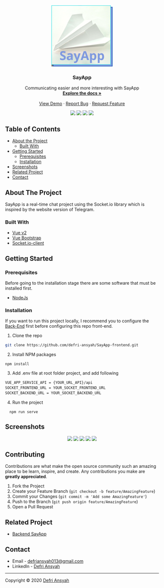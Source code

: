 <p align="center">
  <a href="https://github.com/defri-ansyah/SayApp-frontend">
    <img src="./screenshots/logo.png"  width="200px" alt="Logo">
  </a>
</p>

<h3 align="center">SayApp</h3>

  <p align="center">
Communicating easier and more interesting with SayApp
  <br/>
    <a href="https://github.com/defri-ansyah/SayApp-frontend"><strong>Explore the docs »</strong></a>
    <br /><br/>
    <a href="https://sayapp.netlify.app">View Demo</a>
    ·
    <a href="https://github.com/defri-ansyah/SayApp-frontend">Report Bug</a>
    ·
    <a href="https://github.com/defri-ansyah/SayApp-frontend">Request Feature</a>
  </p>
<p align="center">
<img src="https://img.shields.io/github/repo-size/defri-ansyah/SayApp-frontend?color=%20%236379f4&label=Repo%20SIZE&logo=%20%236379f4&logoColor=%20%236379f4&style=flat">
 <a href="https://vuejs.org/"><img src="https://img.shields.io/badge/Vue-v2-green?style=flat"></a>
 <a href="https://vuejs.org/"><img src="https://img.shields.io/badge/Socket.io-3.0.4-blue?style=flat"></a>
 <a href="https://getbootstrap.com/docs/4.6/getting-started/introduction"><img src="https://img.shields.io/badge/Bootstrap-v4-lightgreen?style=flat"></a>
</p>

<!-- TABLE OF CONTENTS -->
## Table of Contents

* [About the Project](#about-the-project)
  * [Built With](#built-with)
* [Getting Started](#getting-started)
  * [Prerequisites](#prerequisites)
  * [Installation](#installation)
* [Screenshots](#screenshots)
* [Related Project](#related-project-backend)
* [Contact](#contact)



<!-- ABOUT THE PROJECT -->
## About The Project

SayApp is a real-time chat project using the Socket.io library which is inspired by the website version of Telegram.

### Built With

* [Vue v2](https://vuejs.org/v2)
* [Vue Bootstrap](https://bootstrap-vue.org/)
* [Socket.io-client](https://socket.io/docs/v3/client-api/)


<!-- GETTING STARTED -->
## Getting Started

### Prerequisites

Before going to the installation stage there are some software that must be installed first.

* [NodeJs](https://nodejs.org/en/download/)

### Installation

If you want to run this project locally, I recommend you to configure the [Back-End](https://github.com/defri-ansyah/SayApp-backend) first before configuring this repo front-end.
1. Clone the repo
```sh
git clone https://github.com/defri-ansyah/SayApp-frontend.git
```
2. Install NPM packages
```
npm install
```
3. Add .env file at root folder project, and add following
```sh
VUE_APP_SERVICE_API = {YOUR_URL_API}/api
SOCKET_FRONTEND_URL = YOUR_SOCKET_FRONTEND_URL
SOCKET_BACKEND_URL = YOUR_SOCKET_BACKEND_URL
```
4. Run the project
```
  npm run serve
```



<!-- ROADMAP -->
## Screenshots

<p align='center'>
  <span>
      <image width="300" src='./screenshots/Login.png' />
      <image width="300" src='./screenshots/Register.png' />
      <image width="300" src='./screenshots/chat room.png' />
      <image width="300" src='./screenshots/profile.png' />
      <image width="300" src="./screenshots/friend's profile.png" />
     

<!-- CONTRIBUTING -->
## Contributing

Contributions are what make the open source community such an amazing place to be learn, inspire, and create. Any contributions you make are **greatly appreciated**.

1. Fork the Project
2. Create your Feature Branch (`git checkout -b feature/AmazingFeature`)
3. Commit your Changes (`git commit -m 'Add some AmazingFeature'`)
4. Push to the Branch (`git push origin feature/AmazingFeature`)
5. Open a Pull Request



## Related Project
* [Backend SayApp](https://github.com/defri-ansyah/SayApp-backend)


<!-- CONTACT -->
## Contact

- Email - defriansyah013@gmail.com
- LinkedIn - [Defri Ansyah](https://linkedin.com/in/defri-ansyah/)

---
Copyright © 2020 [Defri Ansyah](https://github.com/defri-ansyah)
